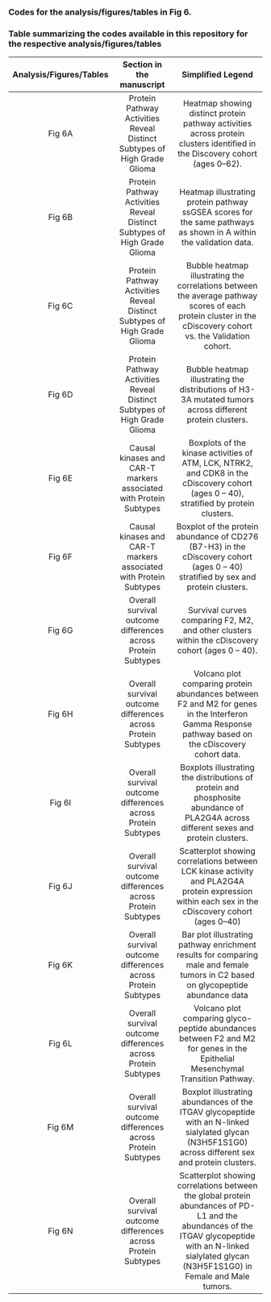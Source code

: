 ### Codes for the analysis/figures/tables in Fig 6\.

### Table summarizing the codes available in this repository for the respective analysis/figures/tables

| Analysis/Figures/Tables | Section in the manuscript | Simplified Legend |
| :---: | :---: | :---: |
| Fig 6A | Protein Pathway Activities Reveal Distinct Subtypes of High Grade Glioma | Heatmap showing distinct protein pathway activities across protein clusters identified in the Discovery cohort (ages 0–62). |
| Fig 6B | Protein Pathway Activities Reveal Distinct Subtypes of High Grade Glioma | Heatmap illustrating protein pathway ssGSEA scores for the same pathways as shown in A within the validation data.  |
| Fig 6C | Protein Pathway Activities Reveal Distinct Subtypes of High Grade Glioma | Bubble heatmap illustrating the correlations between the average pathway scores of each protein cluster in the cDiscovery cohort vs. the Validation cohort. |
| Fig 6D | Protein Pathway Activities Reveal Distinct Subtypes of High Grade Glioma | Bubble heatmap illustrating the distributions of H3-3A mutated tumors across different protein clusters.  |
| Fig 6E | Causal kinases and CAR-T markers associated with Protein Subtypes | Boxplots of the kinase activities of ATM, LCK, NTRK2, and CDK8 in the cDiscovery cohort (ages 0 – 40), stratified by protein clusters.  |
| Fig 6F | Causal kinases and CAR-T markers associated with Protein Subtypes | Boxplot of the protein abundance of CD276 (B7-H3) in the cDiscovery cohort (ages 0 – 40\) stratified by sex and protein clusters.  |
| Fig 6G | Overall survival outcome differences across Protein Subtypes | Survival curves comparing F2, M2, and other clusters within the cDiscovery cohort (ages 0 – 40).  |
| Fig 6H | Overall survival outcome differences across Protein Subtypes | Volcano plot comparing protein abundances between F2 and M2 for genes in the Interferon Gamma Response pathway based on the cDiscovery cohort data. |
| Fig 6I | Overall survival outcome differences across Protein Subtypes | Boxplots illustrating the distributions of protein and phosphosite abundance of PLA2G4A across different sexes and protein clusters.  |
| Fig 6J | Overall survival outcome differences across Protein Subtypes | Scatterplot showing correlations between LCK kinase activity and PLA2G4A protein expression within each sex in the cDiscovery cohort (ages 0–40) |
| Fig 6K | Overall survival outcome differences across Protein Subtypes | Bar plot illustrating pathway enrichment results for comparing male and female tumors in C2 based on glycopeptide abundance data |
| Fig 6L | Overall survival outcome differences across Protein Subtypes | Volcano plot comparing glyco-peptide abundances between F2 and M2 for genes in the Epithelial Mesenchymal Transition Pathway.  |
| Fig 6M | Overall survival outcome differences across Protein Subtypes | Boxplot illustrating abundances of the ITGAV glycopeptide with an N-linked sialylated glycan (N3H5F1S1G0) across different sex and protein clusters.  |
| Fig 6N | Overall survival outcome differences across Protein Subtypes | Scatterplot showing correlations between the global protein abundances of PD-L1 and the abundances of the ITGAV glycopeptide with an N-linked sialylated glycan (N3H5F1S1G0) in Female and Male tumors.  |

